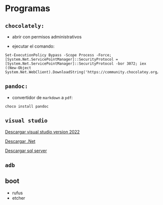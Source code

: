 # Programas

## `chocolately:`

- abrir con permisos administrativos

- ejecutar el comando:

```
Set-ExecutionPolicy Bypass -Scope Process -Force; [System.Net.ServicePointManager]::SecurityProtocol = [System.Net.ServicePointManager]::SecurityProtocol -bor 3072; iex ((New-Object System.Net.WebClient).DownloadString('https://community.chocolatey.org/install.ps1'))
```

## `pandoc:`

- convertidor de `markdown` a `pdf`:

```
choco install pandoc
```

## `visual studio`

[Descargar visual studio version 2022](https://visualstudio.microsoft.com/es/thank-you-downloading-visual-studio/?sku=Community&channel=Release&version=VS2022&source=VSLandingPage&passive=false&cid=2030)

[Descargar .Net](https://dotnet.microsoft.com/en-us/download/dotnet/thank-you/sdk-8.0.204-windows-x64-installer)

[Descargar sql server](https://go.microsoft.com/fwlink/?linkid=2215202&clcid=0x80a&culture=es-mx&country=mx)

## `adb`

## boot
- rufus
- etcher
